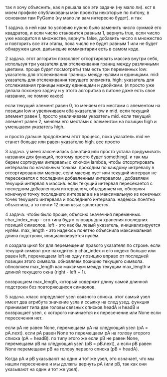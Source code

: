 так я хочу объяснить, как я решала все эти задачи (ну мало ли). кст в моем профиле опубликованы мои проекты некоторые по питону, в основном там PyGame (ну мало ли вам интересно будет). и так


1 задача. в ней нам по условию нужно было заменить число суммой его квадратов, и если число становится равным 1, вернуть true, если число уже находится в множестве, вернуть false, добавить число в множество и повторить все эти этапы, пока число не будет равным 1 или не будет обнаружен цикл. дальнешие комментарии есть в самом коде.


2 задача. этот алгоритм позволяет отсортировать массив внутри себя, используя три указателя для отслеживания границ между различными цветами. проще будет посмотреть) там есть три переменных 
low: указатель для отслеживания границы между нулями и единицами.
mid: указатель для отслеживания текущего элемента.
high: указатель для отслеживания границы между единицами и двойками. (я просто уже делала похожую задачу и у этого алгоритма в питоне даже есть свое название, не помню какое)

если текущий элемент равен 0,  то меняем его местами с элементом на позиции low и увеличиваем оба указателя low и mid.
если текущий элемент равен 1, просто увеличиваем указатель mid.
если текущий элемент равен 2, меняем его местами с элементом на позиции high и уменьшаем указатель high.

и просто дальше продолжаем этот процесс, пока указатель mid не станет больше или равен указателю high. все просто 



3 задача. у меня закончилась фанатзия или просто устала придумывать названия для функций, поэтому просто будет something). и так мы берем сортируем интервалы с ключом lambda, чтобы отсортировать интервалы по начальным точкам. проходим по каждому интревалу в отсортированном масиве.
если массив пуст или текущий интервал не пересекается с последним добавленным интервалом , добавляем текущий интервал в массив.
если текущий интервал пересекается с последним добавленным интервалом, объединяем их, обновляя конечную точку последнего интервала в на максимальную из конечных точек текущего интервала и последнего интервала. надеюсь понятно объяснила, а то почти 12 ночи язык заплетается. 



4 задача. чтобы было проще, объясню значечния переменных. 
char_index_map - это типа будто словарь для хранения последних позиций символов.
left - это как бы левый указатель, инициализируется нулём.
max_length - это надеюсь понятно объяснила максимальная длина подстроки, инициализируется нулём.

я создала цикл for для перемещения правого указателя по строке.
если текущий символ уже находится в char_index и его индекс больше или равен left, перемещаем left на одну позицию вправо от последней позиции этого символа.
обновляем позицию текущего символа.
обновляем max_length как максимум между текущим max_length и длиной текущего окна (right - left + 1).

возвращаем max_length, который содержит длину самой длинной подстроки без повторяющихся символов.




5 задача. класс определяет узел связного списка. этот самый узел имеет два атрибута значение узла и ссылку на след узед. функция принимает типа две головы связных списков headA и headB и возвращает узел, с которого начинается их пересечение или None если пересечения нет.

если pA не равен None, перемещаем pA на следующий узел (pA = pA.next). если pA равен None то перемещаем pA на голову второго списка (pA = headB).
по типу этого же если pB не равен None, перемещаем pB на следующий узел (pB = pB.next), а если pB равен None перемещаем pB на голову первого списка (pB = headA).

Когда pA и pB указывают на один и тот же узел, это означает, что мы нашли пересечение и мы должгы вернуть pA (или pB, так как они указывают на один и тот же узел).
